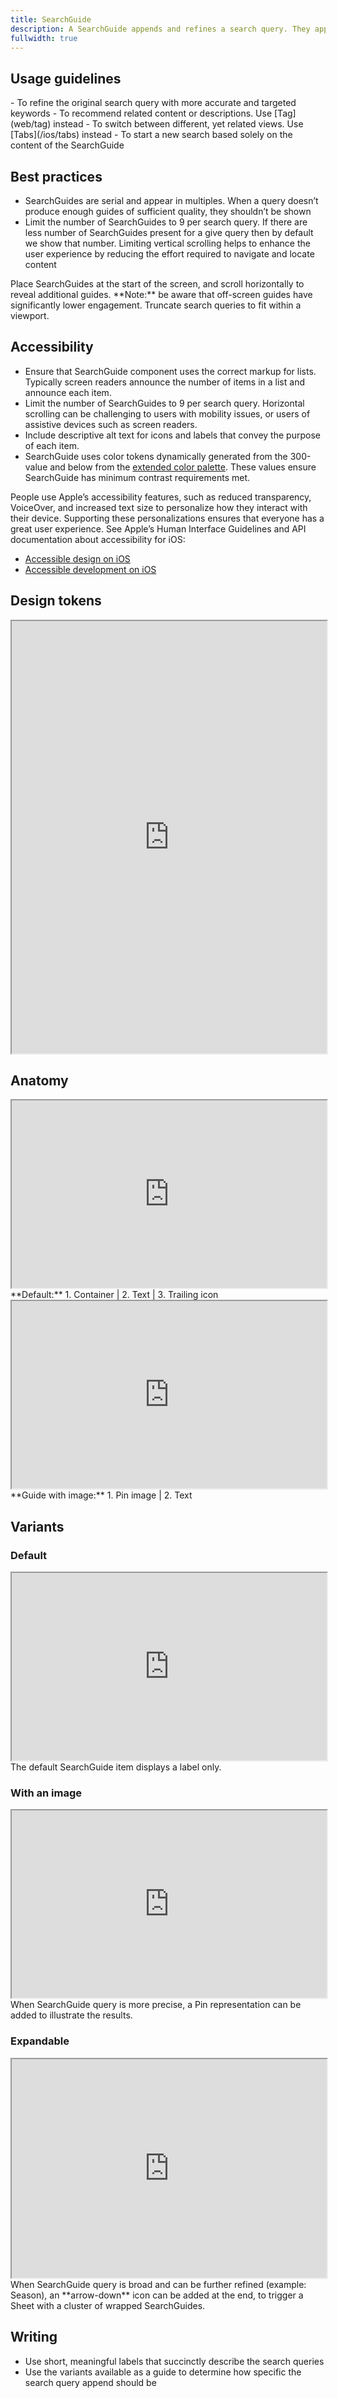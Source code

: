 ```yaml
---
title: SearchGuide
description: A SearchGuide appends and refines a search query. They appear under [SearchField](/ios/searchfield) after user submits a search input.
fullwidth: true
---
```


<ImgContainer src="https://www.pinterest-assets.com/AssetLink/n75058ig5q71uy78ohiaa8d2n1n3u1qs/header-searchguide-ios-png.png" alt="An example of a default search guide stream."/>

## Usage guidelines

<TwoCol>
<Group>
<Do title="When to use" />
- To refine the original search query with more accurate and targeted keywords

</Group>
<Group>
<Dont title="When not to use" />
- To recommend related content or descriptions. Use [Tag](web/tag) instead
- To switch between different, yet related views. Use [Tabs](/ios/tabs) instead
- To start a new search based solely on the content of the SearchGuide
</Group>
</TwoCol>

## Best practices

- SearchGuides are serial and appear in multiples. When a query doesn’t produce enough guides of sufficient quality, they shouldn’t be shown
- Limit the number of SearchGuides to 9 per search query. If there are less number of SearchGuides present for a give query then by default we show that number. Limiting vertical scrolling helps to enhance the user experience by reducing the effort required to navigate and locate content

<TwoCol>
  <Group>
    <ImgContainer src="https://www.pinterest-assets.com/AssetLink/64atu6q510hpmp881w47070882mhx428/do-1-ios-png.png" alt="example of Search Guides placed correctly."/>
    <Do title="Do" />
    Place SearchGuides at the start of the screen, and scroll horizontally to reveal additional guides. **Note:** be aware that off-screen guides have significantly lower engagement.
  </Group>
  <Group>
    <ImgContainer src="https://www.pinterest-assets.com/AssetLink/7ccp33fiq8205hsi1dq43s0fg8tp3tjr/dont-1-ios-png.png" alt="example of Search Guides being truncated."/>
    <Dont title="Don't" />
    Truncate search queries to fit within a viewport.
  </Group>
</TwoCol>

## Accessibility

- Ensure that SearchGuide component uses the correct markup for lists. Typically screen readers announce the number of items in a list and announce each item.
- Limit the number of SearchGuides to 9 per search query. Horizontal scrolling can be challenging to users with mobility issues, or users of assistive devices such as screen readers.
- Include descriptive alt text for icons and labels that convey the purpose of each item.
- SearchGuide uses color tokens dynamically generated from the 300-value and below from the [extended color palette](/foundations/color/palette#Extended-palette). These values ensure SearchGuide has minimum contrast requirements met. 


People use Apple’s accessibility features, such as reduced transparency, VoiceOver, and increased text size to personalize how they interact with their device. Supporting these personalizations ensures that everyone has a great user experience. See Apple’s Human Interface Guidelines and API documentation about accessibility for iOS:
- [Accessible design on iOS](https://developer.apple.com/design/human-interface-guidelines/accessibility)
- [Accessible development on iOS](https://developer.apple.com/accessibility/)

## Design tokens
<iframe style={{border:0}} width="100%" height="692" src="https://www.figma.com/embed?embed_host=share&url=https%3A%2F%2Fwww.figma.com%2Ffile%2FAHcKJDgb7E7YswlgW1wY8E%2FGestalt-for-iOS%3Ftype%3Ddesign%26node-id%3D56632%253A229%26mode%3Ddesign%26t%3DIjvWLl82iPSTkkof-1" allowFullScreen></iframe>

## Anatomy

<TwoCol>
<Group>
<iframe style={{border:0}} width="100%" height="300" src="https://www.figma.com/embed?embed_host=share&url=https%3A%2F%2Fwww.figma.com%2Ffile%2FAHcKJDgb7E7YswlgW1wY8E%2FGestalt-for-iOS%3Ftype%3Ddesign%26node-id%3D56632%253A1148%26mode%3Ddesign%26t%3DIjvWLl82iPSTkkof-1" allowFullScreen></iframe>
**Default:** 1. Container | 2. Text | 3. Trailing icon
</Group>
<Group>
<iframe style={{border:0}} width="100%" height="300" src="https://www.figma.com/embed?embed_host=share&url=https%3A%2F%2Fwww.figma.com%2Ffile%2FAHcKJDgb7E7YswlgW1wY8E%2FGestalt-for-iOS%3Ftype%3Ddesign%26node-id%3D56632%253A1149%26mode%3Ddesign%26t%3DIjvWLl82iPSTkkof-1" allowFullScreen></iframe>
**Guide with image:** 1. Pin image | 2. Text
</Group>
</TwoCol>

## Variants

### Default

<Group>

<iframe style={{border:0}} width="100%" height="300" src="https://www.figma.com/embed?embed_host=share&url=https%3A%2F%2Fwww.figma.com%2Ffile%2FAHcKJDgb7E7YswlgW1wY8E%2FGestalt-for-iOS%3Ftype%3Ddesign%26node-id%3D56632%253A2350%26mode%3Ddesign%26t%3DIjvWLl82iPSTkkof-1" allowFullScreen></iframe>
The default SearchGuide item displays a label only.
</Group>

### With an image

<Group>
<iframe style={{border:0}} width="100%" height="300" src="https://www.figma.com/embed?embed_host=share&url=https%3A%2F%2Fwww.figma.com%2Ffile%2FAHcKJDgb7E7YswlgW1wY8E%2FGestalt-for-iOS%3Ftype%3Ddesign%26node-id%3D56632%253A2379%26mode%3Ddesign%26t%3DIjvWLl82iPSTkkof-1" allowFullScreen></iframe>
When SearchGuide query is more precise, a Pin representation can be added to illustrate the results.
</Group>

### Expandable

<Group>
<iframe style={{border:0}} width="100%" height="350" src="https://www.figma.com/embed?embed_host=share&url=https%3A%2F%2Fwww.figma.com%2Ffile%2FAHcKJDgb7E7YswlgW1wY8E%2FGestalt-for-iOS%3Ftype%3Ddesign%26node-id%3D56632%253A1388%26mode%3Ddesign%26t%3DIjvWLl82iPSTkkof-1" allowFullScreen></iframe>
When SearchGuide query is broad and can be further refined (example: Season), an **arrow-down** icon can be added at the end, to trigger a Sheet with a cluster of wrapped SearchGuides.
</Group>

## Writing 

- Use short, meaningful labels that succinctly describe the search queries
- Use the variants available as a guide to determine how specific the search query append should be
